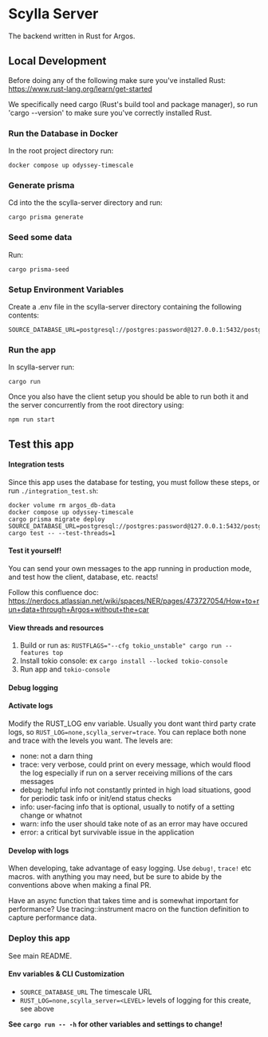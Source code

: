 # Scylla Server

The backend written in Rust for Argos.

## Local Development

Before doing any of the following make sure you've installed Rust: https://www.rust-lang.org/learn/get-started

We specifically need cargo (Rust's build tool and package manager), so run 'cargo --version' to make sure you've correctly installed Rust.

### Run the Database in Docker

In the root project directory run:

```
docker compose up odyssey-timescale
```

### Generate prisma

Cd into the the scylla-server directory and run:

```
cargo prisma generate
```

### Seed some data

Run:
```
cargo prisma-seed
```

### Setup Environment Variables

Create a .env file in the scylla-server directory containing the following contents:

```
SOURCE_DATABASE_URL=postgresql://postgres:password@127.0.0.1:5432/postgres
```


### Run the app

In scylla-server run:

```
cargo run
```

Once you also have the client setup you should be able to run both it and the server concurrently from the root directory using:

```
npm run start
```

## Test this app


#### Integration tests

Since this app uses the database for testing, you must follow these steps, or run `./integration_test.sh`:
```
docker volume rm argos_db-data
docker compose up odyssey-timescale
cargo prisma migrate deploy
SOURCE_DATABASE_URL=postgresql://postgres:password@127.0.0.1:5432/postgres cargo test -- --test-threads=1
```

#### Test it yourself!

You can send your own messages to the app running in production mode, and test how the client, database, etc. reacts!

Follow this confluence doc: https://nerdocs.atlassian.net/wiki/spaces/NER/pages/473727054/How+to+run+data+through+Argos+without+the+car

#### View threads and resources

1. Build or run as: `RUSTFLAGS="--cfg tokio_unstable" cargo run --features top`
2. Install tokio console: ex `cargo install --locked tokio-console`
3. Run app and `tokio-console`

#### Debug logging

#### Activate logs
Modify the RUST_LOG env variable.  Usually you dont want third party crate logs, so `RUST_LOG=none,scylla_server=trace`.  You can replace both none and trace with the levels you want.  The levels are:
- none: not a darn thing
- trace: very verbose, could print on every message, which would flood the log especially if run on a server receiving millions of the cars messages
- debug: helpful info not constantly printed in high load situations, good for periodic task info or init/end status checks
- info: user-facing info that is optional, usually to notify of a setting change or whatnot
- warn: info the user should take note of as an error may have occured
- error: a critical byt survivable issue in the application

#### Develop with logs

When developing, take advantage of easy logging.  Use `debug!`, `trace!` etc macros. with anything you may need, but be sure to abide by the conventions above when making a final PR.

Have an async function that takes time and is somewhat important for performance?  Use tracing::instrument macro on the function definition to capture performance data.



### Deploy this app

See main README.


#### Env variables & CLI Customization

- `SOURCE_DATABASE_URL` The timescale URL
- `RUST_LOG=none,scylla_server=<LEVEL>` levels of logging for this create, see above

**See `cargo run -- -h` for other variables and settings to change!**